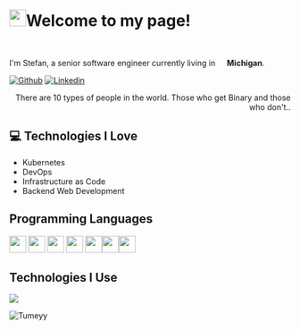 <h1><img src="https://emojis.slackmojis.com/emojis/images/1531849430/4246/blob-sunglasses.gif?1531849430" width="30"/>Welcome to my page!</h1>

<br>
<p>I'm Stefan, a senior software engineer currently living in <img src="https://cdn-icons-png.flaticon.com/512/323/323310.png" width="13"/> <b>Michigan</b>. </p>

<!-- Your badges
You can use the website to generate badges: https://shields.io/
-->
[![Github](https://img.shields.io/badge/-Github-000?style=flat&logo=Github&logoColor=white)](https://github.com/Tumeyy)
[![Linkedin](https://img.shields.io/badge/-LinkedIn-blue?style=flat&logo=Linkedin&logoColor=white)](https://www.linkedin.com/in/stefan-tumey-67a6a7101/)

<div style="text-align: right">There are 10 types of people in the world. Those who get Binary and those who don't.. </div>

## :computer: Technologies I Love
* Kubernetes
* DevOps
* Infrastructure as Code
* Backend Web Development

## Programming Languages
<img src="https://cdn.jsdelivr.net/gh/devicons/devicon/icons/csharp/csharp-original.svg" width='30'/>         <img src="https://cdn.jsdelivr.net/gh/devicons/devicon/icons/microsoftsqlserver/microsoftsqlserver-plain-wordmark.svg" width='30'/>  <img src="https://cdn.jsdelivr.net/gh/devicons/devicon/icons/mysql/mysql-original-wordmark.svg" width='30'/> <img src="https://cdn.jsdelivr.net/gh/devicons/devicon/icons/html5/html5-original-wordmark.svg" width='30'/>     <img src="https://cdn.jsdelivr.net/gh/devicons/devicon/icons/javascript/javascript-original.svg" width='30'/><img src="https://cdn.jsdelivr.net/gh/devicons/devicon/icons/java/java-original-wordmark.svg" width='30'/><img src="https://cdn.jsdelivr.net/gh/devicons/devicon/icons/python/python-original-wordmark.svg" width='30'/>


## Technologies I Use
<img src="https://cdn.jsdelivr.net/gh/devicons/devicon/icons/git/git-original.svg" />    


<br>
<p align="left"> <img src="https://komarev.com/ghpvc/?username=Tumeyy" alt="Tumeyy" /> </p>
